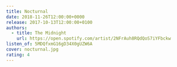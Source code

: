 ```yaml
---
title: Nocturnal
date: 2018-11-26T12:00:00+0000
release: 2017-10-13T12:00:00+0100
authors:
  - title: The Midnight
    url: https://open.spotify.com/artist/2NFrAuh8RQdQoS7iYFbckw
listen_of: 5MDQfxmG16gD34X0gUZW6A
cover: nocturnal.jpg
rating: 4
---
```

